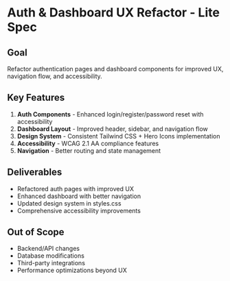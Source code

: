 # Auth & Dashboard UX Refactor - Lite Spec

## Goal
Refactor authentication pages and dashboard components for improved UX, navigation flow, and accessibility.

## Key Features
1. **Auth Components** - Enhanced login/register/password reset with accessibility
2. **Dashboard Layout** - Improved header, sidebar, and navigation flow
3. **Design System** - Consistent Tailwind CSS + Hero Icons implementation
4. **Accessibility** - WCAG 2.1 AA compliance features
5. **Navigation** - Better routing and state management

## Deliverables
- Refactored auth pages with improved UX
- Enhanced dashboard with better navigation
- Updated design system in styles.css
- Comprehensive accessibility improvements

## Out of Scope
- Backend/API changes
- Database modifications  
- Third-party integrations
- Performance optimizations beyond UX